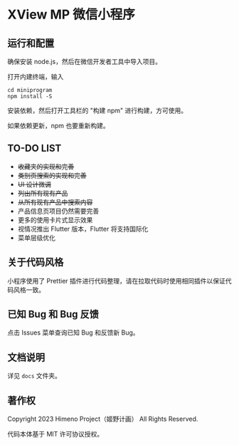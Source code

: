 # XView MP 微信小程序

## 运行和配置

确保安装 node.js，然后在微信开发者工具中导入项目。

打开内建终端，输入 

```
cd miniprogram
npm install -S
```

安装依赖，然后打开工具栏的 "构建 npm" 进行构建，方可使用。

如果依赖更新，npm 也要重新构建。


## TO-DO LIST

- ~~收藏夹的实现和完善~~
- ~~类别页搜索的实现和完善~~
- ~~UI 设计微调~~
- ~~列出所有现有产品~~
- ~~从所有现有产品中搜索内容~~
- 产品信息页项目仍然需要完善
- 更多的使用卡片式显示效果
- 视情况推出 Flutter 版本，Flutter 将支持国际化
- 菜单层级优化


## 关于代码风格

小程序使用了 Prettier 插件进行代码整理，请在拉取代码时使用相同插件以保证代码风格一致。


## 已知 Bug 和 Bug 反馈

点击 Issues 菜单查询已知 Bug 和反馈新 Bug。

## 文档说明

详见 `docs` 文件夹。

## 著作权

Copyright 2023 Himeno Project（姬野计画） All Rights Reserved.

代码本体基于 MIT 许可协议授权。
